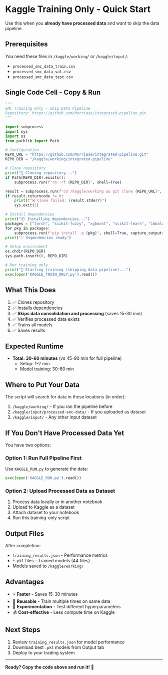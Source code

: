 # Kaggle Training Only - Quick Start

Use this when you **already have processed data** and want to skip the data pipeline.

## Prerequisites

You need these files in `/kaggle/working/` or `/kaggle/input/`:
- `processed_smc_data_train.csv`
- `processed_smc_data_val.csv`
- `processed_smc_data_test.csv`

## Single Code Cell - Copy & Run

```python
"""
SMC Training Only - Skip Data Pipeline
Repository: https://github.com/Morriase/integrated-pipeline.git
"""

import subprocess
import sys
import os
from pathlib import Path

# Configuration
REPO_URL = "https://github.com/Morriase/integrated-pipeline.git"
REPO_DIR = "/kaggle/working/integrated-pipeline"

# Clone repository
print("🔄 Cloning repository...")
if Path(REPO_DIR).exists():
    subprocess.run(f"rm -rf {REPO_DIR}", shell=True)

result = subprocess.run(f"cd /kaggle/working && git clone {REPO_URL}", shell=True, capture_output=True, text=True)
if result.returncode != 0:
    print(f"❌ Clone failed: {result.stderr}")
    sys.exit(1)

# Install dependencies
print("📦 Installing dependencies...")
packages = ["torch", "scikit-fuzzy", "xgboost", "scikit-learn", "imbalanced-learn", "pandas", "numpy", "joblib", "matplotlib", "seaborn"]
for pkg in packages:
    subprocess.run(f"pip install -q {pkg}", shell=True, capture_output=True)
print("✅ Dependencies ready")

# Setup environment
os.chdir(REPO_DIR)
sys.path.insert(0, REPO_DIR)

# Run training only
print("🚀 Starting training (skipping data pipeline)...")
exec(open('KAGGLE_TRAIN_ONLY.py').read())
```

## What This Does

1. ✅ Clones repository
2. ✅ Installs dependencies
3. ✅ **Skips data consolidation and processing** (saves 15-30 min)
4. ✅ Verifies processed data exists
5. ✅ Trains all models
6. ✅ Saves results

## Expected Runtime

- **Total: 30-60 minutes** (vs 45-90 min for full pipeline)
  - Setup: 1-2 min
  - Model training: 30-60 min

## Where to Put Your Data

The script will search for data in these locations (in order):

1. `/kaggle/working/` - If you ran the pipeline before
2. `/kaggle/input/processed-smc-data/` - If you uploaded as dataset
3. `/kaggle/input/` - Any other input dataset

## If You Don't Have Processed Data Yet

You have two options:

### Option 1: Run Full Pipeline First
Use `KAGGLE_RUN.py` to generate the data:
```python
exec(open('KAGGLE_RUN.py').read())
```

### Option 2: Upload Processed Data as Dataset
1. Process data locally or in another notebook
2. Upload to Kaggle as a dataset
3. Attach dataset to your notebook
4. Run this training-only script

## Output Files

After completion:
- `training_results.json` - Performance metrics
- `*.pkl` files - Trained models (44 files)
- Models saved to `/kaggle/working/`

## Advantages

- ⚡ **Faster** - Saves 15-30 minutes
- 🔄 **Reusable** - Train multiple times on same data
- 🧪 **Experimentation** - Test different hyperparameters
- 💰 **Cost-effective** - Less compute time on Kaggle

## Next Steps

1. Review `training_results.json` for model performance
2. Download best `.pkl` models from Output tab
3. Deploy to your trading system

---

**Ready? Copy the code above and run it!** 🚀
